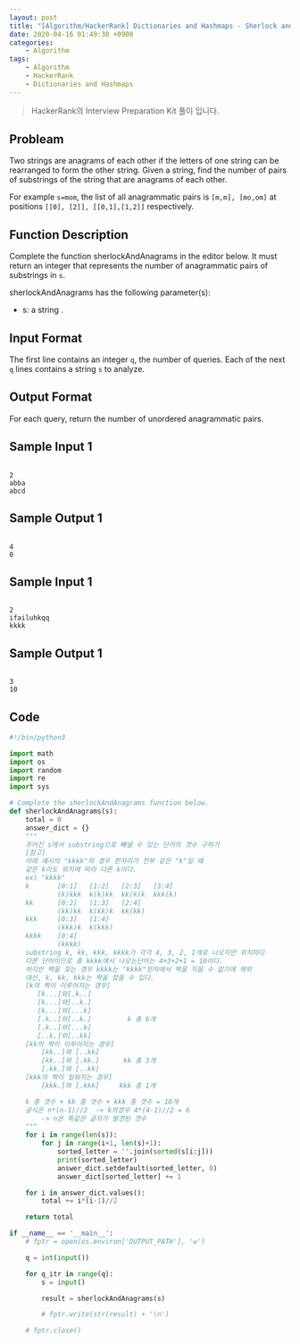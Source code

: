 ```yaml
---
layout: post
title: "[Algorithm/HackerRank] Dictionaries and Hashmaps - Sherlock and Anagrams"
date: 2020-04-16 01:49:30 +0900
categories: 
    - Algorithm
tags:
    - Algorithm
    - HackerRank
    - Dictionaries and Hashmaps
---
```


> HackerRank의 Interview Preparation Kit 풀이 입니다.

<!-- more -->


## Probleam
Two strings are anagrams of each other if the letters of one string can be rearranged to form the other string. Given a string, find the number of pairs of substrings of the string that are anagrams of each other.

For example `s=mom`, the list of all anagrammatic pairs is `[m,m], [mo,om]` at positions `[[0], [2]], [[0,1],[1,2]]` respectively.

## Function Description

Complete the function sherlockAndAnagrams in the editor below. It must return an integer that represents the number of anagrammatic pairs of substrings in `s`.

sherlockAndAnagrams has the following parameter(s):
- s: a string .

## Input Format
The first line contains an integer `q`, the number of queries.
Each of the next `q` lines contains a string `s` to analyze.

## Output Format
For each query, return the number of unordered anagrammatic pairs.

## Sample Input 1
```

2
abba
abcd
```


## Sample Output 1
```

4
0
```


## Sample Input 1
```

2
ifailuhkqq
kkkk
```


## Sample Output 1
```

3
10
```


## Code

```python
#!/bin/python3

import math
import os
import random
import re
import sys

# Complete the sherlockAndAnagrams function below.
def sherlockAndAnagrams(s):
    total = 0
    answer_dict = {}
    """
    주어진 s에서 substring으로 빼낼 수 있는 단어의 갯수 구하기
    [참고]
    아래 예시의 "kkkk"의 경우 한자리가 전부 같은 "k"일 때
    같은 k라도 위치에 따라 다른 k이다.
    ex) "kkkk"
    k       [0:1]   [1:2]   [2:3]   [3:4]
            (k)kkk  k(k)kk  kk(k)k  kkk(k)
    kk      [0:2]   [1:3]   [2:4]
            (kk)kk  k(kk)k  kk(kk)
    kkk     [0:3]   [1:4]
            (kkk)k  k(kkk)
    kkkk    [0:4]
            (kkkk)
    substring k, kk, kkk, kkkk가 각각 4, 3, 2, 1개로 나오지만 위치마다
    다른 단어이므로 총 kkkk에서 나오는단어는 4+3+2+1 = 10이다.
    하지만 짝을 찾는 경우 kkkk는 "kkkk"문자에서 짝을 지을 수 없기에 제외
    대신, k, kk, kkk는 짝을 찾을 수 있다.
    [k의 짝이 이루어지는 경우]
       [k...]와[.k..]
       [k...]와[..k.]
       [k...]와[...k]
       [.k..]와[..k.]         k 총 6개
       [.k..]와[...k]
       [..k.]와[..kk]
    [kk의 짝이 이루어지는 경우]
        [kk..]와 [..kk]
        [kk..]와 [.kk.]      kk 총 3개
        [.kk.]와 [..kk]
    [kkk의 짝이 일워지는 경우]
        [kkk.]와 [.kkk]     kkk 총 1개

    k 총 갯수 + kk 총 갯수 + kkk 총 갯수 = 10개
    공식은 n*(n-1)//2  -> k의경우 4*(4-1)//2 = 6
        -> n은 똑같은 글자가 발견된 갯수
    """
    for i in range(len(s)):
        for j in range(i+1, len(s)+1):
            sorted_letter = ''.join(sorted(s[i:j]))
            print(sorted_letter)
            answer_dict.setdefault(sorted_letter, 0)
            answer_dict[sorted_letter] += 1

    for i in answer_dict.values():
        total += i*(i-1)//2

    return total

if __name__ == '__main__':
    # fptr = open(os.environ['OUTPUT_PATH'], 'w')

    q = int(input())

    for q_itr in range(q):
        s = input()

        result = sherlockAndAnagrams(s)

        # fptr.write(str(result) + '\n')

    # fptr.close()

```

